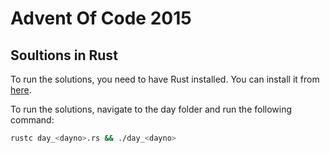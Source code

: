 # Advent Of Code 2015

## Soultions in Rust

To run the solutions, you need to have Rust installed. You can install it from [here](https://www.rust-lang.org/tools/install).

To run the solutions, navigate to the day folder and run the following command:

```bash
rustc day_<dayno>.rs && ./day_<dayno>
```
